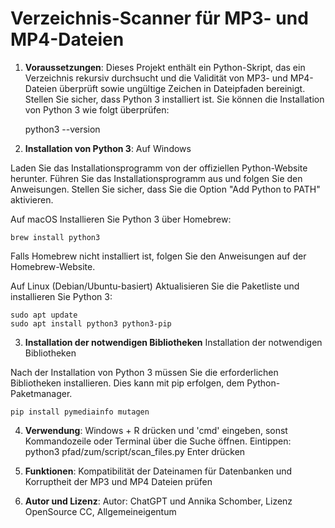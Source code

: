 # Verzeichnis-Scanner für MP3- und MP4-Dateien

1. **Voraussetzungen**:
Dieses Projekt enthält ein Python-Skript, das ein Verzeichnis rekursiv durchsucht und die Validität von MP3- und MP4-Dateien überprüft sowie ungültige Zeichen in Dateipfaden bereinigt.
Stellen Sie sicher, dass Python 3 installiert ist. Sie können die Installation von Python 3 wie folgt überprüfen:

   python3 --version

3. **Installation von Python 3**:
Auf Windows

Laden Sie das Installationsprogramm von der offiziellen Python-Website herunter.
Führen Sie das Installationsprogramm aus und folgen Sie den Anweisungen. Stellen Sie sicher, dass Sie die Option "Add Python to PATH" aktivieren.

Auf macOS
Installieren Sie Python 3 über Homebrew:

    brew install python3

Falls Homebrew nicht installiert ist, folgen Sie den Anweisungen auf der Homebrew-Website.

Auf Linux (Debian/Ubuntu-basiert)
Aktualisieren Sie die Paketliste und installieren Sie Python 3:

    sudo apt update
    sudo apt install python3 python3-pip

3. **Installation der notwendigen Bibliotheken**
Installation der notwendigen Bibliotheken

Nach der Installation von Python 3 müssen Sie die erforderlichen Bibliotheken installieren. Dies kann mit pip erfolgen, dem Python-Paketmanager.

    pip install pymediainfo mutagen

4. **Verwendung**: 
Windows + R drücken und 'cmd' eingeben, sonst Kommandozeile oder Terminal über die Suche öffnen.
Eintippen:
      python3 pfad/zum/script/scan_files.py
Enter drücken
    
6. **Funktionen**: Kompatibilität der Dateinamen für Datenbanken und Korruptheit der MP3 und MP4 Dateien prüfen
7. **Autor und Lizenz**: Autor: ChatGPT und Annika Schomber, Lizenz OpenSource CC, Allgemeineigentum
